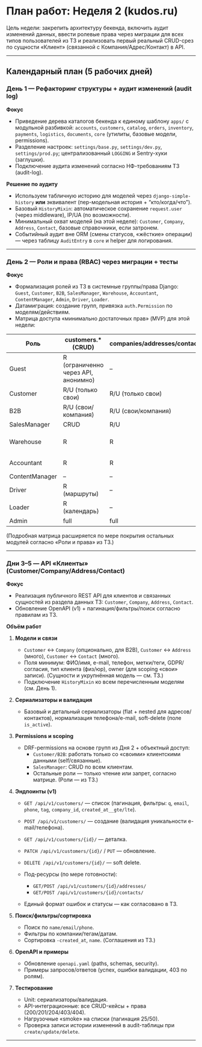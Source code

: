 # План работ: Неделя 2 (kudos.ru)

Цель недели: закрепить архитектуру бекенда, включить аудит изменений данных, ввести ролевые права через миграции для всех типов пользователей из ТЗ и реализовать первый реальный CRUD-срез по сущности «Клиент» (связанной с Компания/Адрес/Контакт) в API.

---

## Календарный план (5 рабочих дней)

### День 1 — Рефакторинг структуры + аудит изменений (audit log)
**Фокус**
- Приведение дерева каталогов бекенда к единому шаблону `apps/` с модульной разбивкой: `accounts`, `customers`, `catalog`, `orders`, `inventory`, `payments`, `logistics`, `documents`, `core` (утилиты, базовые модели, permissions).  
- Разделение настроек: `settings/base.py`, `settings/dev.py`, `settings/prod.py`; централизованный `LOGGING` и Sentry-хуки (заглушки).  
- Подключение аудита изменений согласно НФ-требованиям ТЗ (audit-log).

**Решение по аудиту**
- Используем табличную историю для моделей через `django-simple-history` **или** эквивалент (пер-модельная история + “кто/когда/что”).  
- Базовый `HistoryMixin`: автоматическое сохранение `request.user` (через middleware), IP/UA (по возможности).  
- Минимальный охват моделей (на этой неделе): `Customer`, `Company`, `Address`, `Contact`, базовые справочники, если затронем.  
- Событийный аудит вне ORM (смены статусов, «жёсткие» операции) — через таблицу `AuditEntry` в `core` и helper для логирования.

---

### День 2 — Роли и права (RBAC) через миграции + тесты
**Фокус**
- Формализация ролей из ТЗ в системные группы/права Django:  
  `Guest`, `Customer`, `B2B`, `SalesManager`, `Warehouse`, `Accountant`, `ContentManager`, `Admin`, `Driver`, `Loader`.  
- Датамиграция: создание групп, привязка `auth.Permission` по моделям/действиям.  
- Матрица доступа «минимально достаточных прав» (MVP) для этой недели:

| Роль | customers.* (CRUD) | companies/addresses/contacts | orders.* | inventory.* | documents.* | admin |
|---|---|---|---|---|---|---|
| Guest | R (ограниченно через API, анонимно) | – | – | – | – | – |
| Customer | R/U (только свои) | R/U (только свои) | R (свои) | – | R (свои) | – |
| B2B | R/U (свои/компания) | R/U (свои/компания) | R (свои) | – | R (свои) | – |
| SalesManager | CRUD | R/U | CRUD | R | R | – |
| Warehouse | R | R | R | U (складские статусы) | R | – |
| Accountant | R | R | R/U (оплаты) | – | R/U (счета, возвраты) | – |
| ContentManager | – | – | – | – | – | – |
| Driver | R (маршруты) | – | – | R (маршруты) | – | – |
| Loader | R (календарь) | – | – | U (выдача/приёмка) | – | – |
| Admin | full | full | full | full | full | full |

(Подробная матрица расширяется по мере покрытия остальных модулей согласно «Роли и права» из ТЗ.)

---

### Дни 3–5 — API «Клиенты» (Customer/Company/Address/Contact)
**Фокус**
- Реализация публичного REST API для клиентов и связанных сущностей из раздела данных ТЗ: `Customer`, `Company`, `Address`, `Contact`.  
- Обновление OpenAPI (v1) + пагинация/фильтры/поиск согласно правилам из ТЗ.

**Объём работ**
1. **Модели и связи**  
   - `Customer` ↔ `Company` (опционально, для B2B), `Customer` ↔ `Address` (много), `Customer` ↔ `Contact` (много).  
   - Поля минимум: ФИО/имя, e-mail, телефон, метки/теги, GDPR/согласия, тип клиента (физ/юр), owner (для scoping «свои» записи). (Сущности и укрупнённая модель — см. ТЗ.)  
   - Подключение `HistoryMixin` ко всем перечисленным моделям (см. День 1).

2. **Сериализаторы и валидация**  
   - Базовый и детальный сериализаторы (flat + nested для адресов/контактов), нормализация телефона/e-mail, soft-delete (поле `is_active`).

3. **Permissions и scoping**  
   - DRF-permissions на основе групп из Дня 2 + объектный доступ:  
     - `Customer/B2B`: работать только со «своими» клиентскими данными (self/связанные).  
     - `SalesManager`: CRUD по всем клиентам.  
     - Остальные роли — только чтение или запрет, согласно матрице. (Роли — из ТЗ.)

4. **Эндпоинты (v1)**
   - `GET /api/v1/customers/` — список (пагинация, фильтры: `q`, `email`, `phone`, `tag`, `company_id`, `created_at__gte/lte`).  
   - `POST /api/v1/customers/` — создание (валидация уникальности e-mail/телефона).  
   - `GET /api/v1/customers/{id}/` — деталка.  
   - `PATCH /api/v1/customers/{id}/` / `PUT` — обновление.  
   - `DELETE /api/v1/customers/{id}/` — soft delete.  
   - Под-ресурсы (по мере готовности):  
     - `GET/POST /api/v1/customers/{id}/addresses/`  
     - `GET/POST /api/v1/customers/{id}/contacts/`

   - Единый формат ошибок и статусы — как согласовано в ТЗ.

5. **Поиск/фильтры/сортировка**  
   - Поиск по `name/email/phone`.  
   - Фильтры по компании/тегам/датам.  
   - Сортировка `-created_at`, `name`. (Соглашения из ТЗ.)

6. **OpenAPI и примеры**  
   - Обновление `openapi.yaml` (paths, schemas, security).  
   - Примеры запросов/ответов (успех, ошибки валидации, 403 по ролям).

7. **Тестирование**  
   - Unit: сериализаторы/валидация.  
   - API-интеграционные: все CRUD-кейсы + права (200/201/204/403/404).  
   - Нагрузочные «smoke» на списки (пагинация 25/50).  
   - Проверка записи истории изменений в audit-таблицы при `create/update/delete`.

---

